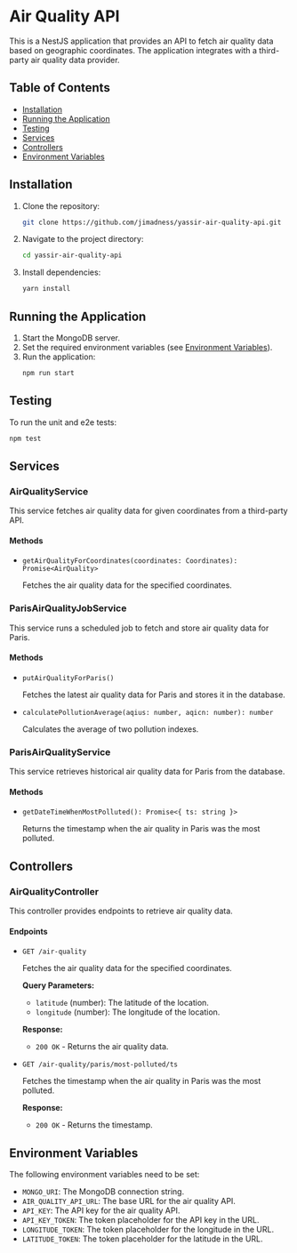 # Air Quality API

This is a NestJS application that provides an API to fetch air quality data based on geographic coordinates. The application integrates with a third-party air quality data provider.

## Table of Contents

- [Installation](#installation)
- [Running the Application](#running-the-application)
- [Testing](#testing)
- [Services](#services)
- [Controllers](#controllers)
- [Environment Variables](#environment-variables)

## Installation

1. Clone the repository:
   ```sh
   git clone https://github.com/jimadness/yassir-air-quality-api.git
   ```
2. Navigate to the project directory:
   ```sh
   cd yassir-air-quality-api
   ```
3. Install dependencies:
   ```sh
   yarn install
   ```

## Running the Application

1. Start the MongoDB server.
2. Set the required environment variables (see [Environment Variables](#environment-variables)).
3. Run the application:
   ```sh
   npm run start
   ```

## Testing

To run the unit and e2e tests:
```sh
npm test
```

## Services

### AirQualityService

This service fetches air quality data for given coordinates from a third-party API.

#### Methods

- `getAirQualityForCoordinates(coordinates: Coordinates): Promise<AirQuality>`

  Fetches the air quality data for the specified coordinates.

### ParisAirQualityJobService

This service runs a scheduled job to fetch and store air quality data for Paris.

#### Methods

- `putAirQualityForParis()`

  Fetches the latest air quality data for Paris and stores it in the database.

- `calculatePollutionAverage(aqius: number, aqicn: number): number`

  Calculates the average of two pollution indexes.

### ParisAirQualityService

This service retrieves historical air quality data for Paris from the database.

#### Methods

- `getDateTimeWhenMostPolluted(): Promise<{ ts: string }>`

  Returns the timestamp when the air quality in Paris was the most polluted.

## Controllers

### AirQualityController

This controller provides endpoints to retrieve air quality data.

#### Endpoints

- `GET /air-quality`

  Fetches the air quality data for the specified coordinates.

  **Query Parameters:**
    - `latitude` (number): The latitude of the location.
    - `longitude` (number): The longitude of the location.

  **Response:**
    - `200 OK` - Returns the air quality data.

- `GET /air-quality/paris/most-polluted/ts`

  Fetches the timestamp when the air quality in Paris was the most polluted.

  **Response:**
    - `200 OK` - Returns the timestamp.

## Environment Variables

The following environment variables need to be set:

- `MONGO_URI`: The MongoDB connection string.
- `AIR_QUALITY_API_URL`: The base URL for the air quality API.
- `API_KEY`: The API key for the air quality API.
- `API_KEY_TOKEN`: The token placeholder for the API key in the URL.
- `LONGITUDE_TOKEN`: The token placeholder for the longitude in the URL.
- `LATITUDE_TOKEN`: The token placeholder for the latitude in the URL.

